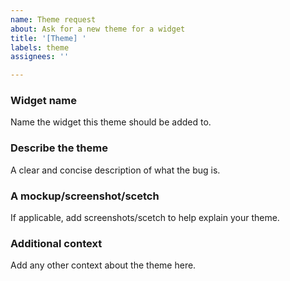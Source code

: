 ```yaml
---
name: Theme request
about: Ask for a new theme for a widget 
title: '[Theme] '
labels: theme
assignees: ''

---
```


### Widget name
Name the widget this theme should be added to.

### Describe the theme
A clear and concise description of what the bug is.

### A mockup/screenshot/scetch
If applicable, add screenshots/scetch to help explain your theme.

### Additional context
Add any other context about the theme here.
